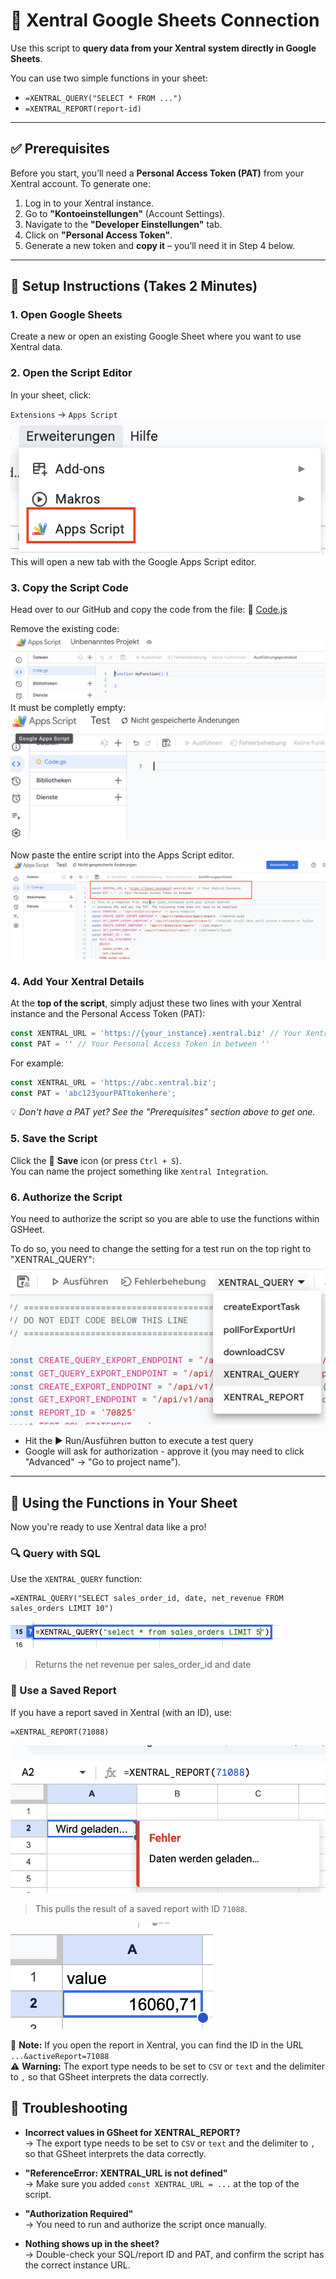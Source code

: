 # 🤝 Xentral Google Sheets Connection
Use this script to **query data from your Xentral system directly in Google Sheets**.

You can use two simple functions in your sheet:

- `=XENTRAL_QUERY("SELECT * FROM ...")`  
- `=XENTRAL_REPORT(report-id)`

---

## ✅ Prerequisites

Before you start, you’ll need a **Personal Access Token (PAT)** from your Xentral account.
To generate one:

1. Log in to your Xentral instance.
2. Go to **"Kontoeinstellungen"** (Account Settings).
3. Navigate to the **"Developer Einstellungen"** tab.
4. Click on **"Personal Access Token"**.
5. Generate a new token and **copy it** – you’ll need it in Step 4 below.

---

## 🚀 Setup Instructions (Takes 2 Minutes)

### 1. Open Google Sheets  
Create a new or open an existing Google Sheet where you want to use Xentral data.

### 2. Open the Script Editor  
In your sheet, click:

`Extensions` → `Apps Script`
![open script](images/apps_script.png)
This will open a new tab with the Google Apps Script editor.

### 3. Copy the Script Code  
Head over to our GitHub and copy the code from the file: 
🔗 [Code.js](https://github.com/xentral/xentral-gsheet-connection/blob/master/Code.js)  

Remove the existing code:
![Remove Code](images/apps_script_default.png)
It must be completly empty:
![Empty Code](images/empty_apps_script.png)

Now paste the entire script into the Apps Script editor.
![filled with code](images/apps_script_filled.png)

### 4. Add Your Xentral Details
At the **top of the script**, simply adjust these two lines with your Xentral instance and the Personal Access Token (PAT):

```javascript
const XENTRAL_URL = 'https://{your_instance}.xentral.biz' // Your Xentral Instance
const PAT = '' // Your Personal Access Token in between ''
```

For example:
```javascript
const XENTRAL_URL = 'https://abc.xentral.biz';
const PAT = 'abc123yourPATtokenhere';
```

💡 _Don't have a PAT yet? See the "Prerequisites" section above to get one._

### 5. Save the Script  
Click the 💾 **Save** icon (or press `Ctrl + S`).  
You can name the project something like `Xentral Integration`.

### 6. Authorize the Script  
You need to authorize the script so you are able to use the functions within GSHeet.

To do so, you need to change the setting for a test run on the top right to "XENTRAL_QUERY":
![authorization run](images/first_run.png)

- Hit the ▶️ Run/Ausführen button to execute a test query
- Google will ask for authorization - approve it (you may need to click "Advanced" → "Go to project name").

---

## 🔧 Using the Functions in Your Sheet

Now you're ready to use Xentral data like a pro!

### 🔍 Query with SQL
Use the `XENTRAL_QUERY` function:

```excel
=XENTRAL_QUERY("SELECT sales_order_id, date, net_revenue FROM sales_orders LIMIT 10")
```
![function usage](images/select_function.png)

> Returns the net revenue per sales_order_id and date

### 📑 Use a Saved Report
If you have a report saved in Xentral (with an ID), use:

```excel
=XENTRAL_REPORT(71088)
```
![used report](images/import_function.png)

> This pulls the result of a saved report with ID `71088`.

![result](images/result.png)

📌 **Note:** If you open the report in Xentral, you can find the ID in the URL `...&activeReport=71088` <br>
⚠️ **Warning:** The export type needs to be set to `CSV` or `text` and the delimiter to `,` so that GSheet interprets the data correctly.


## 🛟 Troubleshooting

- **Incorrect values in GSheet for XENTRAL_REPORT?**  
  → The export type needs to be set to `CSV` or `text` and the delimiter to `,` so that GSheet interprets the data correctly.

- **"ReferenceError: XENTRAL_URL is not defined"**  
  → Make sure you added `const XENTRAL_URL = ...` at the top of the script.

- **"Authorization Required"**  
  → You need to run and authorize the script once manually.

- **Nothing shows up in the sheet?**  
  → Double-check your SQL/report ID and PAT, and confirm the script has the correct instance URL.

